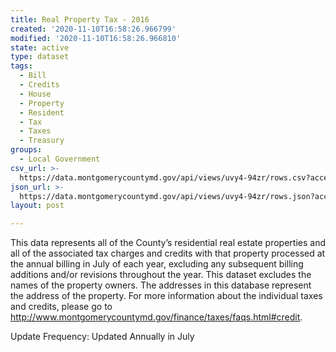 ```yaml
---
title: Real Property Tax - 2016
created: '2020-11-10T16:58:26.966799'
modified: '2020-11-10T16:58:26.966810'
state: active
type: dataset
tags:
  - Bill
  - Credits
  - House
  - Property
  - Resident
  - Tax
  - Taxes
  - Treasury
groups:
  - Local Government
csv_url: >-
  https://data.montgomerycountymd.gov/api/views/uvy4-94zr/rows.csv?accessType=DOWNLOAD
json_url: >-
  https://data.montgomerycountymd.gov/api/views/uvy4-94zr/rows.json?accessType=DOWNLOAD
layout: post

---
```

This data represents all of the County’s residential real estate properties and all of the associated tax charges and credits with that property processed at the annual billing in July of each year, excluding any subsequent billing additions and/or revisions throughout the year.  This dataset excludes the names of the property owners.  The addresses in this database represent the address of the property.  For more information about the individual taxes and credits, please go to http://www.montgomerycountymd.gov/finance/taxes/faqs.html#credit. 

Update Frequency:  Updated Annually in July
